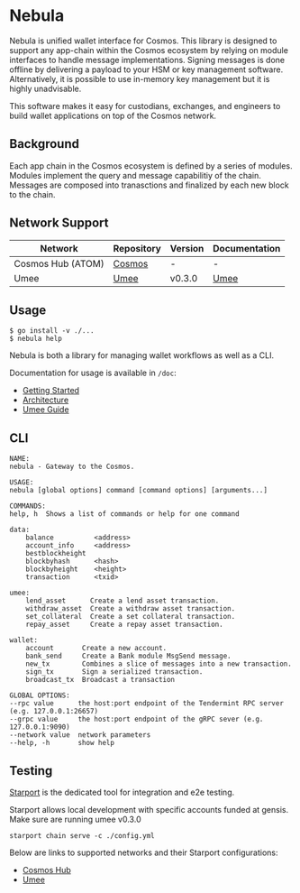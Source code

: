 # Nebula
Nebula is unified wallet interface for Cosmos. This library is designed to support any app-chain within the Cosmos ecosystem by relying on module interfaces to handle message implementations. Signing messages is done offline by delivering a payload to your HSM or key management software. Alternatively, it is possible to use in-memory key management but it is highly unadvisable.

This software makes it easy for custodians, exchanges, and engineers to build wallet applications on top of the Cosmos network.

## Background
Each app chain in the Cosmos ecosystem is defined by a series of modules. Modules implement the query and message capabilitiy of the chain. Messages are composed into tranasctions and finalized by each new block to the chain.


## Network Support
| Network      | Repository | Version | Documentation |
|-----------|-----------|-----------|-----------|
| Cosmos Hub (ATOM) | [Cosmos](https://github.com/cosmos/gaia)| - | - |
| Umee |[Umee](https://github.com/umee-network/umee) | v0.3.0| [Umee](/doc/umee.md)

## Usage
    $ go install -v ./...
    $ nebula help

Nebula is both a library for managing wallet workflows as well as a CLI.

Documentation for usage is available in `/doc`:

* [Getting Started](/doc/getting_started.md)
* [Architecture](doc/arch.md)
* [Umee Guide](doc/umee.md)

## CLI
    NAME:
    nebula - Gateway to the Cosmos.

    USAGE:
    nebula [global options] command [command options] [arguments...]

    COMMANDS:
    help, h  Shows a list of commands or help for one command

    data:
        balance          <address>
        account_info     <address>
        bestblockheight  
        blockbyhash      <hash>
        blockbyheight    <height>
        transaction      <txid>

    umee:
        lend_asset      Create a lend asset transaction.
        withdraw_asset  Create a withdraw asset transaction.
        set_collateral  Create a set collateral transaction.
        repay_asset     Create a repay asset transaction.

    wallet:
        account       Create a new account.
        bank_send     Create a Bank module MsgSend message.
        new_tx        Combines a slice of messages into a new transaction.
        sign_tx       Sign a serialized transaction.
        broadcast_tx  Broadcast a transaction

    GLOBAL OPTIONS:
    --rpc value      the host:port endpoint of the Tendermint RPC server (e.g. 127.0.0.1:26657)
    --grpc value     the host:port endpoint of the gRPC sever (e.g. 127.0.0.1:9090)
    --network value  network parameters
    --help, -h       show help


## Testing
[Starport](https://github.com/tendermint/starport) is the dedicated tool for integration and e2e testing.

Starport allows local development with specific accounts funded at gensis. Make sure are running umee v0.3.0

    starport chain serve -c ./config.yml

Below are links to supported networks and their Starport configurations:
* [Cosmos Hub](https://github.com/cosmos/gaia/blob/main/config.yml)
* [Umee](https://github.com/umee-network/umee/blob/main/starport.ci.yml)